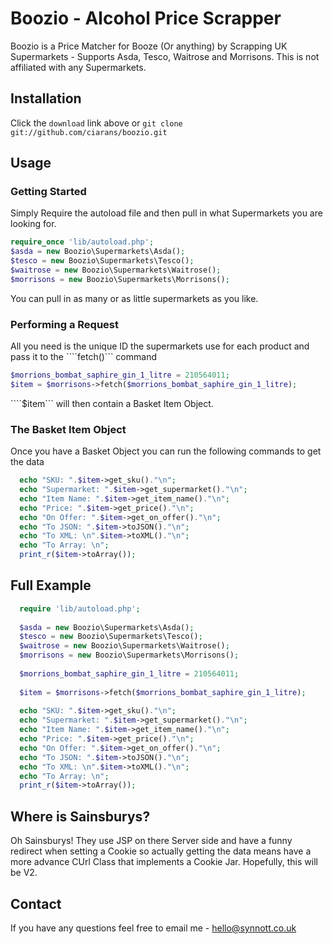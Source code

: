# Boozio - Alcohol Price Scrapper
Boozio is a Price Matcher for Booze (Or anything) by Scrapping UK Supermarkets - Supports Asda, Tesco, Waitrose and Morrisons.
This is not affiliated with any Supermarkets.

## Installation

Click the `download` link above or `git clone git://github.com/ciarans/boozio.git`

## Usage

### Getting Started

Simply Require the autoload file and then pull in what Supermarkets you are looking for.

  ```php
  require_once 'lib/autoload.php';
  $asda = new Boozio\Supermarkets\Asda();
  $tesco = new Boozio\Supermarkets\Tesco();
  $waitrose = new Boozio\Supermarkets\Waitrose();
  $morrisons = new Boozio\Supermarkets\Morrisons();
  ```
  
You can pull in as many or as little supermarkets as you like. 

### Performing a Request

All you need is the unique ID the supermarkets use for each product and pass it to the ````fetch()``` command

  ```php
  $morrions_bombat_saphire_gin_1_litre = 210564011;
  $item = $morrisons->fetch($morrions_bombat_saphire_gin_1_litre);
  ```
````$item``` will then contain a Basket Item Object.

### The Basket Item Object

Once you have a Basket Object you can run the following  commands to get the data

  ```php
	echo "SKU: ".$item->get_sku()."\n";
	echo "Supermarket: ".$item->get_supermarket()."\n";
	echo "Item Name: ".$item->get_item_name()."\n";
	echo "Price: ".$item->get_price()."\n";
	echo "On Offer: ".$item->get_on_offer()."\n";
	echo "To JSON: ".$item->toJSON()."\n";
	echo "To XML: \n".$item->toXML()."\n";
	echo "To Array: \n";
	print_r($item->toArray());
  ```
## Full Example

  ```php
	require 'lib/autoload.php';
	
	$asda = new Boozio\Supermarkets\Asda();
	$tesco = new Boozio\Supermarkets\Tesco();
	$waitrose = new Boozio\Supermarkets\Waitrose();
	$morrisons = new Boozio\Supermarkets\Morrisons();
	
	$morrions_bombat_saphire_gin_1_litre = 210564011;
	
	$item = $morrisons->fetch($morrions_bombat_saphire_gin_1_litre);
	
	echo "SKU: ".$item->get_sku()."\n";
	echo "Supermarket: ".$item->get_supermarket()."\n";
	echo "Item Name: ".$item->get_item_name()."\n";
	echo "Price: ".$item->get_price()."\n";
	echo "On Offer: ".$item->get_on_offer()."\n";
	echo "To JSON: ".$item->toJSON()."\n";
	echo "To XML: \n".$item->toXML()."\n";
	echo "To Array: \n";
	print_r($item->toArray());
  ```
## Where is Sainsburys?

Oh Sainsburys! They use JSP on there Server side and have a funny redirect when setting a Cookie so actually getting the data means have a more advance CUrl Class that implements a Cookie Jar. Hopefully, this will be V2.

## Contact

If you have any questions  feel free to email me - hello@synnott.co.uk
